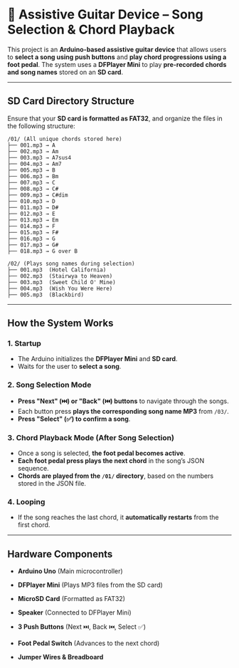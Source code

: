 # 🎸 Assistive Guitar Device – Song Selection & Chord Playback  

This project is an **Arduino-based assistive guitar device** that allows users to **select a song using push buttons** and **play chord progressions using a foot pedal**. The system uses a **DFPlayer Mini** to play **pre-recorded chords and song names** stored on an **SD card**.

---

## SD Card Directory Structure  

Ensure that your **SD card is formatted as FAT32**, and organize the files in the following structure:

```
/01/ (All unique chords stored here)
├── 001.mp3 → A
├── 002.mp3 → Am
├── 003.mp3 → A7sus4
├── 004.mp3 → Am7
├── 005.mp3 → B
├── 006.mp3 → Bm
├── 007.mp3 → C
├── 008.mp3 → C#
├── 009.mp3 → C#dim
├── 010.mp3 → D
├── 011.mp3 → D#
├── 012.mp3 → E
├── 013.mp3 → Em
├── 014.mp3 → F
├── 015.mp3 → F#
├── 016.mp3 → G
├── 017.mp3 → G#
├── 018.mp3 → G over B

/02/ (Plays song names during selection)
├── 001.mp3  (Hotel California)
├── 002.mp3  (Stairwya to Heaven)
├── 003.mp3  (Sweet Child O' Mine)
├── 004.mp3  (Wish You Were Here)
├── 005.mp3  (Blackbird)

```

---

## How the System Works  

### 1️. Startup  
- The Arduino initializes the **DFPlayer Mini** and **SD card**.  
- Waits for the user to **select a song**.  

### 2️. Song Selection Mode  
- **Press "Next" (⏭️) or "Back" (⏮️) buttons** to navigate through the songs.  
- Each button press **plays the corresponding song name MP3** from `/03/`.  
- **Press "Select" (✅) to confirm a song**.  

### 3️. Chord Playback Mode (After Song Selection)  
- Once a song is selected, **the foot pedal becomes active**.  
- **Each foot pedal press plays the next chord** in the song’s JSON sequence.  
- **Chords are played from the `/01/` directory**, based on the numbers stored in the JSON file.  

### 4️. Looping  
- If the song reaches the last chord, it **automatically restarts** from the first chord.  

---

## Hardware Components
- **Arduino Uno** (Main microcontroller)

- **DFPlayer Mini** (Plays MP3 files from the SD card)

- **MicroSD Card** (Formatted as FAT32)

- **Speaker** (Connected to DFPlayer Mini)

- **3 Push Buttons** (Next ⏭️, Back ⏮️, Select ✅)

- **Foot Pedal Switch** (Advances to the next chord)

- **Jumper Wires & Breadboard**